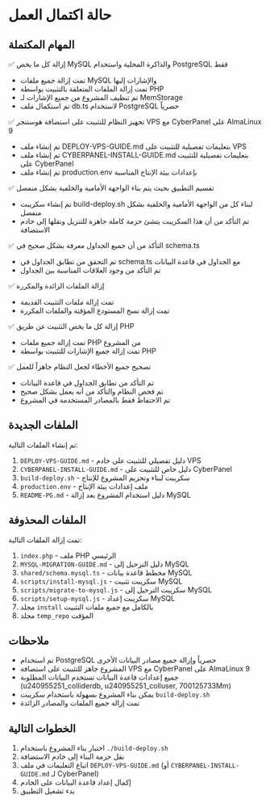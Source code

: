 # حالة اكتمال العمل

## المهام المكتملة

✅ إزالة كل ما يخص MySQL والذاكرة المحلية واستخدام PostgreSQL فقط
- تمت إزالة جميع ملفات MySQL والإشارات إليها
- تمت إزالة الملفات المتعلقة بالتثبيت بواسطة PHP
- تم تنظيف المشروع من جميع الإشارات لـ MemStorage
- تم استكمال ملف db.ts لاستخدام PostgreSQL حصرياً

✅ تجهيز النظام للتثبيت على استضافة هوستنجر VPS مع CyberPanel على AlmaLinux 9
- تم إنشاء ملف DEPLOY-VPS-GUIDE.md بتعليمات تفصيلية للتثبيت على VPS
- تم إنشاء ملف CYBERPANEL-INSTALL-GUIDE.md بتعليمات تفصيلية للتثبيت على CyberPanel
- تم إنشاء ملف production.env بإعدادات بيئة الإنتاج المناسبة

✅ تقسيم التطبيق بحيث يتم بناء الواجهة الأمامية والخلفية بشكل منفصل
- تم إنشاء سكريبت build-deploy.sh لبناء كل من الواجهة الأمامية والخلفية بشكل منفصل
- تم التأكد من أن هذا السكريبت ينشئ حزمة كاملة جاهزة للتنزيل ونقلها إلى خادم الاستضافة

✅ التأكد من أن جميع الجداول معرفة بشكل صحيح في schema.ts
- تم التحقق من تطابق الجداول في schema.ts مع الجداول في قاعدة البيانات
- تم التأكد من وجود العلاقات المناسبة بين الجداول

✅ إزالة الملفات الزائدة والمكررة
- تمت إزالة ملفات التثبيت القديمة
- تمت إزالة نسخ المستودع المؤقتة والملفات المكررة

✅ إزالة كل ما يخص التثبيت عن طريق PHP
- تمت إزالة جميع ملفات PHP من المشروع
- تمت إزالة جميع الإشارات للتثبيت بواسطة PHP

✅ تصحيح جميع الأخطاء لجعل النظام جاهزاً للعمل
- تم التأكد من تطابق الجداول في قاعدة البيانات
- تم فحص النظام والتأكد من أنه يعمل بشكل صحيح
- تم الاحتفاظ فقط بالمصادر المستخدمة في المشروع

## الملفات الجديدة

تم إنشاء الملفات التالية:

1. `DEPLOY-VPS-GUIDE.md` - دليل تفصيلي للتثبيت على خادم VPS
2. `CYBERPANEL-INSTALL-GUIDE.md` - دليل خاص للتثبيت على CyberPanel
3. `build-deploy.sh` - سكريبت لبناء وتحزيم المشروع للإنتاج
4. `production.env` - ملف إعدادات بيئة الإنتاج
5. `README-PG.md` - دليل استخدام المشروع بعد إزالة MySQL

## الملفات المحذوفة

تمت إزالة الملفات التالية:

1. `index.php` - ملف PHP الرئيسي
2. `MYSQL-MIGRATION-GUIDE.md` - دليل الترحيل إلى MySQL
3. `shared/schema.mysql.ts` - مخطط قاعدة بيانات MySQL
4. `scripts/install-mysql.js` - سكريبت تثبيت MySQL
5. `scripts/migrate-to-mysql.js` - سكريبت الترحيل إلى MySQL
6. `scripts/setup-mysql.js` - سكريبت إعداد MySQL
7. مجلد `install` بالكامل مع جميع ملفات التثبيت
8. مجلد `temp_repo` المؤقت

## ملاحظات

- تم استخدام PostgreSQL حصرياً وإزالة جميع مصادر البيانات الأخرى
- المشروع جاهز للتثبيت على استضافة VPS مع CyberPanel على AlmaLinux 9
- جميع إعدادات قاعدة البيانات تستخدم البيانات المطلوبة (u240955251_colliderdb, u240955251_colluser, 700125733Mm)
- يمكن بناء المشروع بسهولة باستخدام سكريبت `build-deploy.sh`
- تمت إزالة جميع الملفات والمصادر الزائدة

## الخطوات التالية

1. اختبار بناء المشروع باستخدام `./build-deploy.sh`
2. نقل حزمة البناء إلى خادم الاستضافة
3. اتباع التعليمات في ملف `DEPLOY-VPS-GUIDE.md` (أو `CYBERPANEL-INSTALL-GUIDE.md` لـ CyberPanel)
4. إكمال إعداد قاعدة البيانات على الخادم
5. بدء تشغيل التطبيق